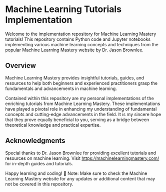 # Machine Learning Tutorials Implementation

Welcome to the implementation repository for Machine Learning Mastery tutorials! This repository contains Python code and Jupyter notebooks implementing various machine learning concepts and techniques from the popular Machine Learning Mastery website by Dr. Jason Brownlee.

## Overview
Machine Learning Mastery provides insightful tutorials, guides, and resources to help both beginners and experienced practitioners grasp the fundamentals and advancements in machine learning. 

Contained within this repository are my personal implementations of the enriching tutorials from Machine Learning Mastery. These implementations have played a pivotal role in enhancing my understanding of fundamental concepts and cutting-edge advancements in the field. It is my sincere hope that they prove equally beneficial to you, serving as a bridge between theoretical knowledge and practical expertise.

## Acknowledgments
Special thanks to Dr. Jason Brownlee for providing excellent tutorials and resources on machine learning. Visit https://machinelearningmastery.com/ for in-depth guides and tutorials.

Happy learning and coding! 🚀
Note: Make sure to check the Machine Learning Mastery website for any updates or additional content that may not be covered in this repository.


